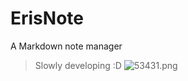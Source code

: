 # ErisNote
A Markdown note manager
> Slowly developing :D
![53431.png](https://s2.loli.net/2024/10/18/nIYFPl17ejZoTs3.png)
